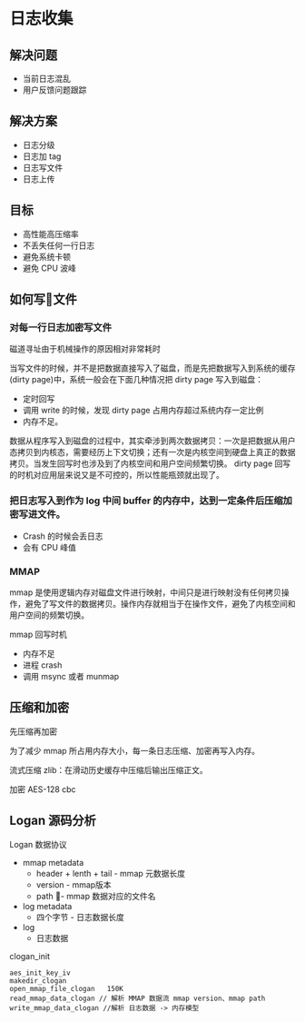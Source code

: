 # 日志收集

## 解决问题

- 当前日志混乱
- 用户反馈问题跟踪
  
## 解决方案

- 日志分级
- 日志加 tag
- 日志写文件
- 日志上传

## 目标

- 高性能高压缩率
- 不丢失任何一行日志
- 避免系统卡顿
- 避免 CPU 波峰

## 如何写文件

### 对每一行日志加密写文件

磁道寻址由于机械操作的原因相对非常耗时

当写文件的时候，并不是把数据直接写入了磁盘，而是先把数据写入到系统的缓存(dirty page)中，系统一般会在下面几种情况把 dirty page 写入到磁盘：

- 定时回写
- 调用 write 的时候，发现 dirty page 占用内存超过系统内存一定比例
- 内存不足。

数据从程序写入到磁盘的过程中，其实牵涉到两次数据拷贝：一次是把数据从用户态拷贝到内核态，需要经历上下文切换；还有一次是内核空间到硬盘上真正的数据拷贝。当发生回写时也涉及到了内核空间和用户空间频繁切换。 dirty page 回写的时机对应用层来说又是不可控的，所以性能瓶颈就出现了。

### 把日志写入到作为 log 中间 buffer 的内存中，达到一定条件后压缩加密写进文件。

- Crash 的时候会丢日志
- 会有 CPU 峰值

### MMAP

mmap 是使用逻辑内存对磁盘文件进行映射，中间只是进行映射没有任何拷贝操作，避免了写文件的数据拷贝。操作内存就相当于在操作文件，避免了内核空间和用户空间的频繁切换。 

mmap 回写时机

- 内存不足
- 进程 crash
- 调用 msync 或者 munmap

## 压缩和加密

先压缩再加密

为了减少 mmap 所占用内存大小，每一条日志压缩、加密再写入内存。

流式压缩 zlib：在滑动历史缓存中压缩后输出压缩正文。

加密 AES-128 cbc


## Logan 源码分析

Logan 数据协议

- mmap metadata 
    - header + lenth + tail - mmap 元数据长度
    - version - mmap版本
    - path - mmap 数据对应的文件名
- log metadata
    - 四个字节 - 日志数据长度
- log
    - 日志数据

clogan_init

```
aes_init_key_iv
makedir_clogan
open_mmap_file_clogan   150K
read_mmap_data_clogan // 解析 MMAP 数据流 mmap version、mmap path
write_mmap_data_clogan //解析 日志数据 -> 内存模型
```